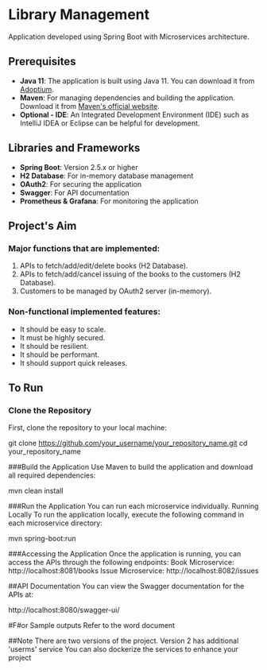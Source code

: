 # Library Management

Application developed using Spring Boot with Microservices architecture.

## Prerequisites

- **Java 11**: The application is built using Java 11. You can download it from [Adoptium](https://adoptium.net/).
- **Maven**: For managing dependencies and building the application. Download it from [Maven's official website](https://maven.apache.org/download.cgi).
- **Optional - IDE**: An Integrated Development Environment (IDE) such as IntelliJ IDEA or Eclipse can be helpful for development.

## Libraries and Frameworks

- **Spring Boot**: Version 2.5.x or higher
- **H2 Database**: For in-memory database management
- **OAuth2**: For securing the application
- **Swagger**: For API documentation
- **Prometheus & Grafana**: For monitoring the application

## Project's Aim

### Major functions that are implemented:

1. APIs to fetch/add/edit/delete books (H2 Database).
2. APIs to fetch/add/cancel issuing of the books to the customers (H2 Database).
3. Customers to be managed by OAuth2 server (in-memory).

### Non-functional implemented features:

- It should be easy to scale.
- It must be highly secured.
- It should be resilient.
- It should be performant.
- It should support quick releases.

## To Run

### Clone the Repository
First, clone the repository to your local machine:

git clone https://github.com/your_username/your_repository_name.git
cd your_repository_name

###Build the Application
Use Maven to build the application and download all required dependencies:

mvn clean install

###Run the Application
You can run each microservice individually.
Running Locally
To run the application locally, execute the following command in each microservice directory:

mvn spring-boot:run

###Accessing the Application
Once the application is running, you can access the APIs through the following endpoints:
Book Microservice: http://localhost:8081/books
Issue Microservice: http://localhost:8082/issues

##API Documentation
You can view the Swagger documentation for the APIs at:

http://localhost:8080/swagger-ui/

#F#or Sample outputs 
Refer to the word document 

##Note
There are two versions of the project.
Version 2 has additional 'userms' service
You can also dockerize the services to enhance your project
